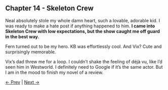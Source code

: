 ## Chapter 14 - Skeleton Crew

Neal absolutely stole my whole damn heart, such a lovable, adorable kid. I was ready to make a hate post if anything happened to him. **I came into Skeleton Crew with low expectations, but the show caught me off guard in the best way.**

Fern turned out to be my hero. KB was effortlessly cool. And Vix? Cute and surprisingly memorable.

Vix’s dad threw me for a loop. I couldn’t shake the feeling of déjà vu, like I’d seen him in Westworld. I definitely need to Google if it’s the same actor. But I am in the mood to finish my novel of a review.

[← Prev](Chapter%2013%20-%20Ahsoka) | [Next →](Chapter%2015%20-%20Droids)
